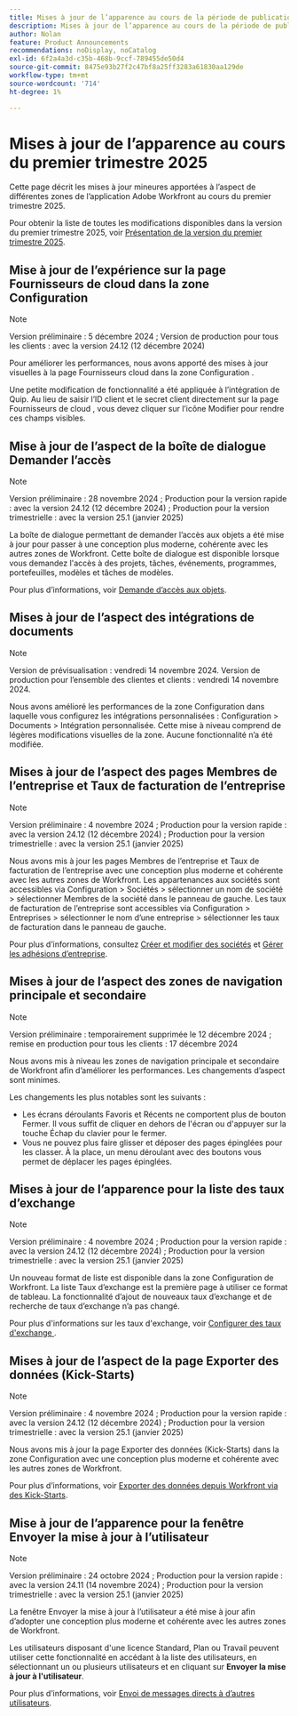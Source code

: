 ```yaml
---
title: Mises à jour de l’apparence au cours de la période de publication du premier trimestre 2025
description: Mises à jour de l’apparence au cours de la période de publication du premier trimestre 2025
author: Nolan
feature: Product Announcements
recommendations: noDisplay, noCatalog
exl-id: 6f2a4a3d-c35b-468b-9ccf-789455de50d4
source-git-commit: 8475e93b27f2c47bf8a25ff3283a61830aa129de
workflow-type: tm+mt
source-wordcount: '714'
ht-degree: 1%

---
```


# Mises à jour de l’apparence au cours du premier trimestre 2025

Cette page décrit les mises à jour mineures apportées à l’aspect de différentes zones de l’application Adobe Workfront au cours du premier trimestre 2025.

Pour obtenir la liste de toutes les modifications disponibles dans la version du premier trimestre 2025, voir [Présentation de la version du premier trimestre 2025](/help/quicksilver/product-announcements/product-releases/25-q1-release-activity/25-q1-release-overview.md).

## Mise à jour de l’expérience sur la page Fournisseurs de cloud dans la zone Configuration

>[!NOTE]
>
>Version préliminaire : 5 décembre 2024 ; Version de production pour tous les clients : avec la version 24.12 (12 décembre 2024)

Pour améliorer les performances, nous avons apporté des mises à jour visuelles à la page Fournisseurs cloud dans la zone Configuration .

Une petite modification de fonctionnalité a été appliquée à l’intégration de Quip. Au lieu de saisir l’ID client et le secret client directement sur la page Fournisseurs de cloud , vous devez cliquer sur l’icône Modifier pour rendre ces champs visibles.

## Mise à jour de l’aspect de la boîte de dialogue Demander l’accès

>[!NOTE]
>
>Version préliminaire : 28 novembre 2024 ; Production pour la version rapide : avec la version 24.12 (12 décembre 2024) ; Production pour la version trimestrielle : avec la version 25.1 (janvier 2025)

La boîte de dialogue permettant de demander l’accès aux objets a été mise à jour pour passer à une conception plus moderne, cohérente avec les autres zones de Workfront. Cette boîte de dialogue est disponible lorsque vous demandez l&#39;accès à des projets, tâches, événements, programmes, portefeuilles, modèles et tâches de modèles.

Pour plus d’informations, voir [Demande d’accès aux objets](/help/quicksilver/workfront-basics/grant-and-request-access-to-objects/request-access.md).

## Mises à jour de l’aspect des intégrations de documents

>[!NOTE]
>
>Version de prévisualisation : vendredi 14 novembre 2024. Version de production pour l’ensemble des clientes et clients : vendredi 14 novembre 2024.

Nous avons amélioré les performances de la zone Configuration dans laquelle vous configurez les intégrations personnalisées : Configuration > Documents > Intégration personnalisée. Cette mise à niveau comprend de légères modifications visuelles de la zone. Aucune fonctionnalité n’a été modifiée.

## Mises à jour de l’aspect des pages Membres de l’entreprise et Taux de facturation de l’entreprise

>[!NOTE]
>
>Version préliminaire : 4 novembre 2024 ; Production pour la version rapide : avec la version 24.12 (12 décembre 2024) ; Production pour la version trimestrielle : avec la version 25.1 (janvier 2025)

Nous avons mis à jour les pages Membres de l’entreprise et Taux de facturation de l’entreprise avec une conception plus moderne et cohérente avec les autres zones de Workfront. Les appartenances aux sociétés sont accessibles via Configuration > Sociétés > sélectionner un nom de société > sélectionner Membres de la société dans le panneau de gauche. Les taux de facturation de l’entreprise sont accessibles via Configuration > Entreprises > sélectionner le nom d’une entreprise > sélectionner les taux de facturation dans le panneau de gauche.

Pour plus d’informations, consultez [Créer et modifier des sociétés](/help/quicksilver/administration-and-setup/set-up-workfront/organizational-setup/create-and-edit-companies.md) et [Gérer les adhésions d’entreprise](/help/quicksilver/administration-and-setup/set-up-workfront/organizational-setup/manage-company-memberships.md).

## Mises à jour de l’aspect des zones de navigation principale et secondaire

>[!NOTE]
>
>Version préliminaire : temporairement supprimée le 12 décembre 2024 ; remise en production pour tous les clients : 17 décembre 2024

Nous avons mis à niveau les zones de navigation principale et secondaire de Workfront afin d’améliorer les performances. Les changements d’aspect sont minimes.

Les changements les plus notables sont les suivants :

* Les écrans déroulants Favoris et Récents ne comportent plus de bouton Fermer. Il vous suffit de cliquer en dehors de l&#39;écran ou d&#39;appuyer sur la touche Échap du clavier pour le fermer.
* Vous ne pouvez plus faire glisser et déposer des pages épinglées pour les classer. À la place, un menu déroulant avec des boutons vous permet de déplacer les pages épinglées.

## Mises à jour de l’apparence pour la liste des taux d’exchange

>[!NOTE]
>
>Version préliminaire : 4 novembre 2024 ; Production pour la version rapide : avec la version 24.12 (12 décembre 2024) ; Production pour la version trimestrielle : avec la version 25.1 (janvier 2025)

Un nouveau format de liste est disponible dans la zone Configuration de Workfront. La liste Taux d’exchange est la première page à utiliser ce format de tableau. La fonctionnalité d’ajout de nouveaux taux d’exchange et de recherche de taux d’exchange n’a pas changé.

Pour plus d&#39;informations sur les taux d&#39;exchange, voir [Configurer des taux d&#39;exchange ](/help/quicksilver/administration-and-setup/manage-workfront/exchange-rates/set-up-exchange-rates.md).

## Mises à jour de l’aspect de la page Exporter des données (Kick-Starts)

>[!NOTE]
>
>Version préliminaire : 4 novembre 2024 ; Production pour la version rapide : avec la version 24.12 (12 décembre 2024) ; Production pour la version trimestrielle : avec la version 25.1 (janvier 2025)

Nous avons mis à jour la page Exporter des données (Kick-Starts) dans la zone Configuration avec une conception plus moderne et cohérente avec les autres zones de Workfront.

Pour plus d’informations, voir [Exporter des données depuis Workfront via des Kick-Starts](/help/quicksilver/administration-and-setup/manage-workfront/using-kick-starts/export-data-from-wf-via-kick-starts.md).

## Mise à jour de l’apparence pour la fenêtre Envoyer la mise à jour à l’utilisateur

>[!NOTE]
>
>Version préliminaire : 24 octobre 2024 ; Production pour la version rapide : avec la version 24.11 (14 novembre 2024) ; Production pour la version trimestrielle : avec la version 25.1 (janvier 2025)

La fenêtre Envoyer la mise à jour à l’utilisateur a été mise à jour afin d’adopter une conception plus moderne et cohérente avec les autres zones de Workfront.

Les utilisateurs disposant d&#39;une licence Standard, Plan ou Travail peuvent utiliser cette fonctionnalité en accédant à la liste des utilisateurs, en sélectionnant un ou plusieurs utilisateurs et en cliquant sur **Envoyer la mise à jour à l&#39;utilisateur**.

Pour plus d’informations, voir [Envoi de messages directs à d’autres utilisateurs](/help/quicksilver/people-teams-and-groups/work-directly-with-others/send-direct-messages-to-other-users.md).
